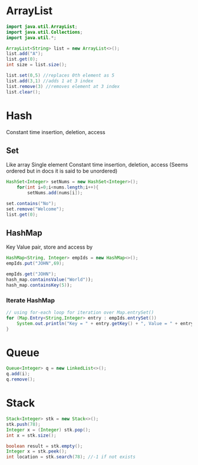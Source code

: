# ArrayList
```java
import java.util.ArrayList;
import java.util.Collections;
import java.util.*;

ArrayList<String> list = new ArrayList<>();
list.add("A");
list.get(0);
int size = list.size();

list.set(0,5) //replaces 0th element as 5
list.add(3,1) //adds 1 at 3 index
list.remove(3) //removes element at 3 index
list.clear();
```

# Hash
Constant time insertion, deletion, access

## Set
Like array Single element Constant time insertion, deletion, access (Seems ordered but in docs it is said to be unordered)
```java
HashSet<Integer> setNums = new HashSet<Integer>();
	for(int i=0;i<nums.length;i++){
		setNums.add(nums[i]);

set.contains("No");
set.remove("Welcome");
list.get(0);
```

## HashMap
Key Value pair, store and access by 
```java
HashMap<String, Integer> empIds = new HashMap<>();
empIds.put("JOHN",69);

empIds.get("JOHN");
hash_map.containsValue("World"));
hash_map.containsKey(5));
```

### Iterate HashMap
```java
// using for-each loop for iteration over Map.entrySet()
for (Map.Entry<String,Integer> entry : empIds.entrySet()) 
	System.out.println("Key = " + entry.getKey() + ", Value = " + entry.getValue());
}
```

# Queue
```java
Queue<Integer> q = new LinkedList<>();
q.add(i);
q.remove();
```

# Stack
```java
Stack<Integer> stk = new Stack<>();
stk.push(78);
Integer x = (Integer) stk.pop();
int x = stk.size();

boolean result = stk.empty();
Integer x = stk.peek();
int location = stk.search(78); //-1 if not exists 
```
